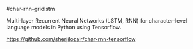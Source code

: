 #char-rnn-gridlstm

Multi-layer Recurrent Neural Networks (LSTM, RNN) for character-level language models in Python using Tensorflow.

https://github.com/sherjilozair/char-rnn-tensorflow